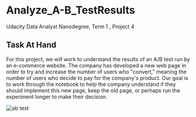 # Analyze_A-B_TestResults
Udacity Data Analyst Nanodegree, Term 1 , Project 4

## Task At Hand
For this project, we will work to understand the results of an A/B test run by an e-commerce website. The company has developed a new web page in order to try and increase the number of users who "convert," meaning the number of users who decide to pay for the company's product. Our goal is to work through the notebook to help the company understand if they should implement this new page, keep the old page, or perhaps run the experiment longer to make their decision.

![ab test](https://images.app.goo.gl/Z6MGhu3HybqQKtVE8)
